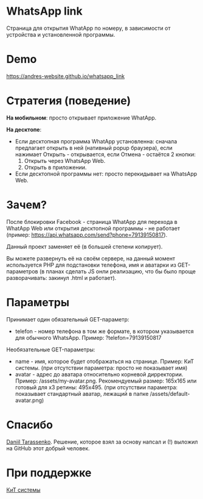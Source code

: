 # WhatsApp link
Страница для открытия WhatApp по номеру, в зависимости от устройства и установленной программы.

# Demo
https://andres-website.github.io/whatsapp_link

# Стратегия (поведение)
**На мобильном**: просто открывает приложение WhatApp.

**На десктопе**:

* Если десктопная программа WhatApp установленна: сначала предлагает открыть в ней (нативный popup браузера), если нажимает Открыть - открывается, если Отмена - остаётся 2 кнопки:
  1. Открыть через WhatsApp Web.
  2. Открыть в приложении.
* Если десктопной программы нет: просто перекидывает на WhatsApp Web.

# Зачем?
После блокировки Facebook - страница WhatApp для перехода в WhatApp Web или открытия десктопной программы - не работает (пример: https://api.whatsapp.com/send?phone=79139150817).

Данный проект заменяет её (в большей степени копирует).

Вы можете развернуть её на своём сервере, на данный момент используется PHP для подстановки телефона, имя и аватарки из GET-параметров (в планах сделать JS онли реализацию, что бы было проще разворачивать: закинул .html и работает).

# Параметры
Принимает один обязательный GET-параметр:
* telefon - номер телефона в том же формате, в котором указывается для обычного WhatsApp. Пример: ?telefon=79139150817

Необязательные GET-параметры:
* name - имя, которое будет отображаться на странице. Пример: КиТ системы. (при отсутствии параметра: просто не показывает имя)
* avatar - адрес до аватара относительно корневой дирректории. Пример: /assets/my-avatar.png. Рекомендуемый размер: 165x165 или готовый для x3 ретины: 495x495. (при отсутствии параметра: показывает стандартный аватар, лежащий в папке /assets/default-avatar.png)

# Спасибо

[Daniil Tarassenko](https://github.com/justrussian/whatsapp-link/). Решение, которое взял за основу напсал и (!) выложил на GitHub этот добрый человек.

# При поддержке
[КиТ системы](https://www.kitsystem.ru "Торгово-монтажная компания. Интернет-магазин")

